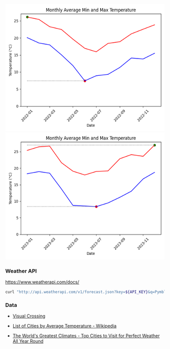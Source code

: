 
<img src="img/Pymble2022.png" alt="Pymble2023" style="height: 400px; width: 800px;">

<img src="img/Pymble2023.png" alt="Pymble2023" style="height: 400px; width: 800px;">



### Weather API
https://www.weatherapi.com/docs/

```bash
curl "http://api.weatherapi.com/v1/forecast.json?key=${API_KEY}&q=Pymble&dt=2024-03-14"  | jq
```

### Data

- [Visual Crossing](https://www.visualcrossing.com)

- [List of Cities by Average Temperature - Wikipedia](https://en.wikipedia.org/wiki/List_of_cities_by_average_temperature)

- [The World's Greatest Climates - Top Cities to Visit for Perfect Weather All Year Round](https://www.smh.com.au/traveller/reviews-and-advice/the-worlds-greatest-climates-top-cities-to-visit-for-perfect-weather-all-year-round-20161104-gshzcu.html)

